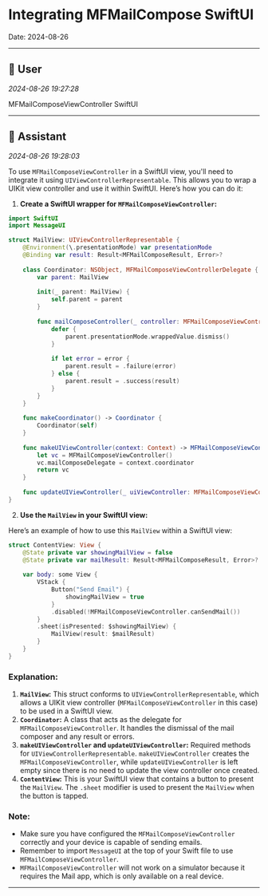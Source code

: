 # Integrating MFMailCompose SwiftUI

Date: 2024-08-26

---

## 👤 User
*2024-08-26 19:27:28*

MFMailComposeViewController SwiftUI

---

## 🤖 Assistant
*2024-08-26 19:28:03*

To use `MFMailComposeViewController` in a SwiftUI view, you'll need to integrate it using `UIViewControllerRepresentable`. This allows you to wrap a UIKit view controller and use it within SwiftUI. Here’s how you can do it:

1. **Create a SwiftUI wrapper for `MFMailComposeViewController`:**

```swift
import SwiftUI
import MessageUI

struct MailView: UIViewControllerRepresentable {
    @Environment(\.presentationMode) var presentationMode
    @Binding var result: Result<MFMailComposeResult, Error>?
    
    class Coordinator: NSObject, MFMailComposeViewControllerDelegate {
        var parent: MailView
        
        init(_ parent: MailView) {
            self.parent = parent
        }
        
        func mailComposeController(_ controller: MFMailComposeViewController, didFinishWith result: MFMailComposeResult, error: Error?) {
            defer {
                parent.presentationMode.wrappedValue.dismiss()
            }
            
            if let error = error {
                parent.result = .failure(error)
            } else {
                parent.result = .success(result)
            }
        }
    }
    
    func makeCoordinator() -> Coordinator {
        Coordinator(self)
    }
    
    func makeUIViewController(context: Context) -> MFMailComposeViewController {
        let vc = MFMailComposeViewController()
        vc.mailComposeDelegate = context.coordinator
        return vc
    }
    
    func updateUIViewController(_ uiViewController: MFMailComposeViewController, context: Context) {}
}
```

2. **Use the `MailView` in your SwiftUI view:**

Here’s an example of how to use this `MailView` within a SwiftUI view:

```swift
struct ContentView: View {
    @State private var showingMailView = false
    @State private var mailResult: Result<MFMailComposeResult, Error>? = nil
    
    var body: some View {
        VStack {
            Button("Send Email") {
                showingMailView = true
            }
            .disabled(!MFMailComposeViewController.canSendMail())
        }
        .sheet(isPresented: $showingMailView) {
            MailView(result: $mailResult)
        }
    }
}
```

### **Explanation:**

1. **`MailView`:** This struct conforms to `UIViewControllerRepresentable`, which allows a UIKit view controller (`MFMailComposeViewController` in this case) to be used in a SwiftUI view.
2. **`Coordinator`:** A class that acts as the delegate for `MFMailComposeViewController`. It handles the dismissal of the mail composer and any result or errors.
3. **`makeUIViewController` and `updateUIViewController`:** Required methods for `UIViewControllerRepresentable`. `makeUIViewController` creates the `MFMailComposeViewController`, while `updateUIViewController` is left empty since there is no need to update the view controller once created.
4. **`ContentView`:** This is your SwiftUI view that contains a button to present the `MailView`. The `.sheet` modifier is used to present the `MailView` when the button is tapped.

### **Note:**

- Make sure you have configured the `MFMailComposeViewController` correctly and your device is capable of sending emails.
- Remember to import `MessageUI` at the top of your Swift file to use `MFMailComposeViewController`.
- `MFMailComposeViewController` will not work on a simulator because it requires the Mail app, which is only available on a real device.

---
